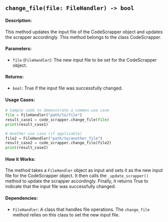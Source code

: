 ## `change_file(file: FileHandler) -> bool`

#### Description:
This method updates the input file of the CodeScrapper object and updates the scrapper accordingly. This method belongs to the class CodeScrapper.

#### Parameters:
- `file` (`FileHandler`): The new input file to be set for the CodeScrapper object.

#### Returns:
- `bool`: True if the input file was successfully changed.

#### Usage Cases:

```python
# Sample code to demonstrate a common use case
file = FileHandler("path/to/file")
result_case1 = code_scrapper.change_file(file)
print(result_case1)

# Another use case (if applicable)
file2 = FileHandler("path/to/another_file")
result_case2 = code_scrapper.change_file(file2)
print(result_case2)
```

#### How it Works:
The method takes a `FileHandler` object as input and sets it as the new input file for the CodeScrapper object. It then calls the `_update_scrapper()` method to update the scrapper accordingly. Finally, it returns True to indicate that the input file was successfully changed.

#### Dependencies:
- `FileHandler`: A class that handles file operations. The `change_file` method relies on this class to set the new input file.